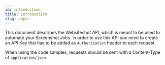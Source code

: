 ```yaml
---
id: introduction
title: Introduction
slug: /api/
---
```


This document describes the Websiteshot API, which is meant to be used to automate your Screenshot Jobs. In order to use this API you need to create an API Key that has to be added as `Authorization` header to each request.

When using the code samples, requests should be sent with a Content-Type of `application/json`.
